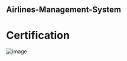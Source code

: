 ## Airlines-Management-System
# Certification
  ![image](https://github.com/user-attachments/assets/07f03a07-112c-449d-9241-b5fb7fff8973)
